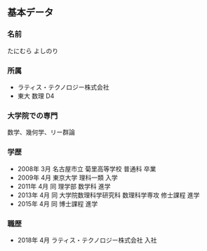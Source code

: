 ## 基本データ

### 名前
たにむら よしのり

### 所属
- ラティス・テクノロジー株式会社
- 東大 数理 D4

### 大学院での専門
数学、幾何学、リー群論

### 学歴
- 2008年 3月 名古屋市立 菊里高等学校 普通科 卒業
- 2009年 4月 東京大学 理科一類 入学
- 2011年 4月 同 理学部 数学科 進学
- 2013年 4月 同 大学院数理科学研究科 数理科学専攻 修士課程 進学
- 2015年 4月 同 博士課程 進学

### 職歴
- 2018年 4月 ラティス・テクノロジー株式会社 入社

